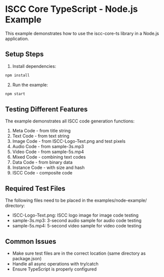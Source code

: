 # ISCC Core TypeScript - Node.js Example

This example demonstrates how to use the iscc-core-ts library in a Node.js application.

## Setup Steps

1. Install dependencies:
```bash
npm install
```

2. Run the example:
```bash
npm start
```

## Testing Different Features

The example demonstrates all ISCC code generation functions:

1. Meta Code - from title string
2. Text Code - from text string
3. Image Code - from ISCC-Logo-Text.png and test pixels
4. Audio Code - from sample-3s.mp3
5. Video Code - from sample-5s.mp4
6. Mixed Code - combining text codes
7. Data Code - from binary data
8. Instance Code - with size and hash
9. ISCC Code - composite code

## Required Test Files

The following files need to be placed in the examples/node-example/ directory:
- ISCC-Logo-Text.png: ISCC logo image for image code testing
- sample-3s.mp3: 3-second audio sample for audio code testing
- sample-5s.mp4: 5-second video sample for video code testing

## Common Issues

- Make sure test files are in the correct location (same directory as package.json)
- Handle all async operations with try/catch
- Ensure TypeScript is properly configured 